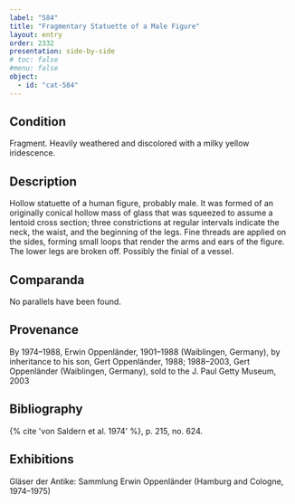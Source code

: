 ```yaml
---
label: "584"
title: "Fragmentary Statuette of a Male Figure"
layout: entry
order: 2332
presentation: side-by-side
# toc: false
#menu: false 
object:
  - id: "cat-584"
---
```


## Condition

Fragment. Heavily weathered and discolored with a milky yellow iridescence.

## Description

Hollow statuette of a human figure, probably male. It was formed of an originally conical hollow mass of glass that was squeezed to assume a lentoid cross section; three constrictions at regular intervals indicate the neck, the waist, and the beginning of the legs. Fine threads are applied on the sides, forming small loops that render the arms and ears of the figure. The lower legs are broken off. Possibly the finial of a vessel.

## Comparanda

No parallels have been found.

## Provenance

By 1974–1988, Erwin Oppenländer, 1901–1988 (Waiblingen, Germany), by inheritance to his son, Gert Oppenländer, 1988; 1988–2003, Gert Oppenländer (Waiblingen, Germany), sold to the J. Paul Getty Museum, 2003

## Bibliography

{% cite 'von Saldern et al. 1974' %}, p. 215, no. 624.

## Exhibitions

Gläser der Antike: Sammlung Erwin Oppenländer (Hamburg and Cologne, 1974–1975)